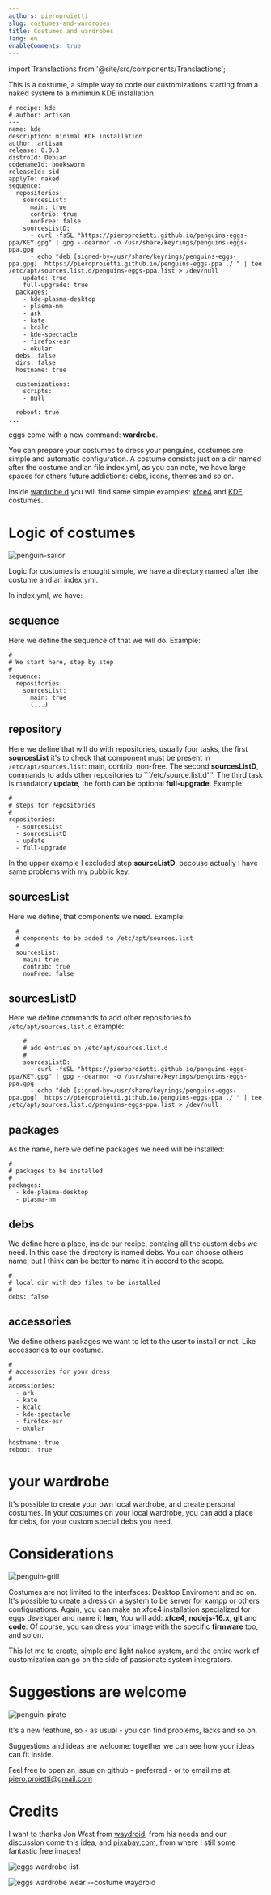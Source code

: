 ```yaml
---
authors: pieroproietti
slug: costumes-and-wardrobes
title: Costumes and wardrobes
lang: en
enableComments: true
---
```

import Translactions from '@site/src/components/Translactions';

<Translactions />

This is a costume, a simple way to code our customizations starting from a naked system to a minimun KDE installation.

```
# recipe: kde
# author: artisan
---
name: kde
description: minimal KDE installation
author: artisan
release: 0.0.3
distroId: Debian
codenameId: booksworm
releaseId: sid
applyTo: naked
sequence:
  repositories:
    sourcesList:
      main: true
      contrib: true
      nonFree: false
    sourcesListD:
      - curl -fsSL "https://pieroproietti.github.io/penguins-eggs-ppa/KEY.gpg" | gpg --dearmor -o /usr/share/keyrings/penguins-eggs-ppa.gpg
      - echo "deb [signed-by=/usr/share/keyrings/penguins-eggs-ppa.gpg]  https://pieroproietti.github.io/penguins-eggs-ppa ./ " | tee /etc/apt/sources.list.d/penguins-eggs-ppa.list > /dev/null
    update: true
    full-upgrade: true
  packages:
    - kde-plasma-desktop
    - plasma-nm
    - ark
    - kate
    - kcalc
    - kde-spectacle
    - firefox-esr
    - okular
  debs: false
  dirs: false
  hostname: true

  customizations:
    scripts:
    - null

  reboot: true
...
```


eggs come with a new command: **wardrobe**.

You can prepare your costumes to dress your penguins, costumes are simple and  automatic configuration. A costume consists just on a dir named after the costume and an file index.yml, as you can note, we have large spaces for others future addictions: debs, icons, themes and so on.

Inside [wardrobe.d](https://github.com/pieroproietti/penguins-eggs/blob/master/wardrobe.d) you will find same simple examples: [xfce4](https://github.com/pieroproietti/penguins-eggs/blob/master/wardrobe.d/xfce4/index.yml) and [KDE](https://github.com/pieroproietti/penguins-eggs/blob/master/wardrobe.d/kde/index.yml) costumes.


# Logic of costumes

![penguin-sailor](/images/penguin-sailor.png)

Logic for costumes is enought simple, we have a directory named after the costume and an index.yml. 

In index.yml, we have:

## sequence
Here we define the sequence of that we will do. Example:
```
#
# We start here, step by step
#
sequence:
  repositories:
    sourcesList:
      main: true
      (...)
```

## repository
Here we define that will do with repositories, usually four tasks, the first **sourcesList** it's to check that component must be present in ```/etc/apt/sources.list```: main, contrib, non-free. The second **sourcesListD**, commands to adds other repositories to ```/etc/source.list.d'''. The third task is mandatory **update**, the forth can be optional **full-upgrade**. Example:
```
#
# steps for repositories
#
repositories:
  - sourcesList
  - sourcesListD
  - update
  - full-upgrade
```
In the upper example I excluded step **sourceListD**, becouse actually I have same problems with my pubblic key.

## sourcesList
Here we define, that components we need. Example:
```
  #
  # components to be added to /etc/apt/sources.list
  #
  sourcesList:
    main: true
    contrib: true
    nonFree: false
```

## sourcesListD
Here we define commands to add other repositories to ```/etc/apt/sources.list.d```
example:
```
    #
    # add entries on /etc/apt/sources.list.d
    #
    sourcesListD:
      - curl -fsSL "https://pieroproietti.github.io/penguins-eggs-ppa/KEY.gpg" | gpg --dearmor -o /usr/share/keyrings/penguins-eggs-ppa.gpg
      - echo "deb [signed-by=/usr/share/keyrings/penguins-eggs-ppa.gpg]  https://pieroproietti.github.io/penguins-eggs-ppa ./ " | tee /etc/apt/sources.list.d/penguins-eggs-ppa.list > /dev/null
```

## packages
As the name, here we define packages we need will be installed:
```
#
# packages to be installed
#
packages:
  - kde-plasma-desktop 
  - plasma-nm
```

## debs
We define here a place, inside our recipe, containg all the custom debs we need. In this case the directory is named debs. You can choose others name, but I think can be better to name it in accord to the scope.

```
#
# local dir with deb files to be installed
#
debs: false
```

## accessories
We define others packages we want to let to the user to install or not. Like accessories to our costume.

```
#
# accessories for your dress
#
accessiories:
  - ark 
  - kate 
  - kcalc 
  - kde-spectacle
  - firefox-esr
  - okular
```

```
hostname: true
reboot: true
```
# your wardrobe 

It's possible to create your own local wardrobe, and create personal costumes. In your costumes on your local wardrobe, you can add a place for debs, for your custom special debs you need.


# Considerations
![penguin-grill](/images/penguin-grill.png)

Costumes are not limited to the interfaces: Desktop Enviroment and so on. It's possible to create a dress on a system to be server for xampp or others configurations.  Again, you can make an xfce4 installation specialized for eggs developer and name it **hen**, You will add: **xfce4**, **nodejs-16.x**, **git** and **code**. Of course, you can dress your image with the specific **firmware** too, and so on.

This let me to create, simple and light naked system, and the entire work of customization can go on the side of passionate system integrators.

# Suggestions are welcome
![penguin-pirate](/images/penguin-pirate.jpg)

It's a new feathure, so - as usual - you can find problems, lacks and so on.

Suggestions and ideas are welcome: together we can see how your ideas can fit inside. 

Feel free to open an issue on github - preferred - or to email me at: piero.proietti@gmail.com

# Credits
I want to thanks Jon West from [waydroid](https://waydro.id/), from his needs and our discussion come this idea, and [pixabay.com](https://pixabay.com/vectors/animal-animals-play-dress-up-1296334/), from where I still some fantastic free images!

![eggs wardrobe list](/images/eggs-wardrobe-list.png)


![eggs wardrobe wear --costume waydroid](/images/eggs-wardrobe-wear-costume-waydroid.png)

